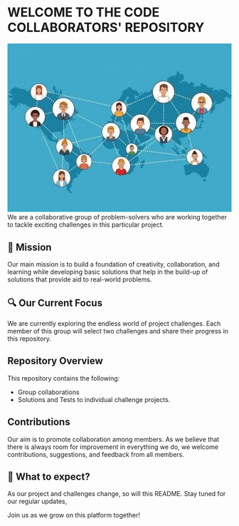 # WELCOME TO THE CODE COLLABORATORS' REPOSITORY

![Visual aid code collaborators are from different parts of the world!](assets/collaboration.jpg)
We are a collaborative group of problem-solvers who are working together to tackle
exciting challenges in this particular project.

## 🚀 Mission

Our main mission is to build a foundation of creativity, collaboration, and learning
while developing basic solutions that help in the build-up of solutions that
provide aid to real-world problems.

## 🔍 Our Current Focus

We are currently exploring the endless world of project challenges.
Each member of this group will select two challenges and share their progress in
this repository.

## Repository Overview

This repository contains the following:

- Group collaborations
- Solutions and Tests to individual challenge projects.

## Contributions

Our aim is to promote collaboration among members. As we believe that
there is always room for improvement in everything we do, we welcome
contributions, suggestions, and feedback from all members.

## 🤩 What to expect?

As our project and challenges change, so will this README. Stay tuned for our
regular updates,

Join us as we grow on this platform together!
